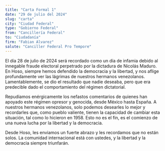 ```yaml
---
title: "Carta Formal 1"
date: "29 de julio del 2024"
slug: "carta"
city: "Ciudad Federal"
type: "Gobierno Federal"
from: "Cancillería Federal"
to: "Ciudadanía"
firm: "Fabian Alvarez"
salute: "Canciller Federal Pro Tempore"
---
```

El día 28 de julio de 2024 será recordado como un día de infamia debido al innegable fraude electoral perpetrado por la dictadura de Nicolás Maduro. En Hoso, siempre hemos defendido la democracia y la libertad, y nos aflige profundamente ver las lágrimas de nuestros hermanos venezolanos. Lamentablemente, se dio el resultado que nadie deseaba, pero que era predecible dado el comportamiento del régimen dictatorial.

Repudiamos enérgicamente los nefastos comentarios de quienes han apoyado este régimen opresor y genocida, desde México hasta España. A nuestros hermanos venezolanos, solo podemos desearles lo mejor y recordarles que, como pueblo valiente, tienen la capacidad de cambiar esta situación, tal como lo hicieron en 1958. Esto no es el fin, es el comienzo de una nueva lucha por la libertad y la democracia.

Desde Hoso, les enviamos un fuerte abrazo y les recordamos que no están solos. La comunidad internacional está con ustedes, y la libertad y la democracia siempre triunfarán.
